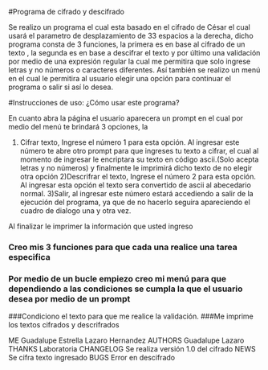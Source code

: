 #Programa de cifrado y descifrado

Se realizo un programa el cual esta basado en el cifrado de César el cual usará el parametro de desplazamiento de 33 espacios a la derecha, dicho programa consta de 3 funciones, la primera es en base al cifrado de un texto , la segunda es en base a descifrar el texto y por último una validación por medio de una expresión regular la cual me permitira que solo ingrese letras y no números o caracteres diferentes.
Así también se realizo un menú en el cual le permitira al usuario elegir una opción para continuar el programa o salir si así lo desea.

#Instrucciones de uso:
¿Cómo usar este programa?

En cuanto abra la página el usuario aparecera un prompt en el cual por medio del menú te brindará 3 opciones, la 
   1) Cifrar texto, Ingrese el número 1 para esta opción.
   			Al ingresar este número te abre otro prompt para que ingreses tu texto a cifrar, el cual al momento de ingresar le encriptara su texto en código ascii.(Solo acepta letras y no números) y finalmente le imprimirá dicho texto de no elegir otra opción
   2)Descrifrar el texto, Ingrese el número 2 para esta opción.
   			Al ingresar esta opción el texto sera convertido de ascii al abecedario normal.
   3)Salir, al ingresar este número estará accediendo a salir de la ejecución del programa, ya que de no hacerlo seguira apareciendo el cuadro de dialogo una y otra vez.

   Al finalizar le imprimer la información que usted ingreso

### Creo mis 3 funciones para que cada una realice una tarea especifica
### Por medio de un bucle empiezo creo mi menú para que dependiendo a las condiciones se cumpla la que el usuario desea por medio de un prompt
###Condiciono el texto para que me realice la validación.
###Me imprime los textos cifrados y descrifrados



ME	Guadalupe Estrella Lazaro Hernandez
AUTHORS	Guadalupe Lazaro
THANKS	Laboratoria
CHANGELOG	Se realiza versión 1.0 del cifrado
NEWS	Se cifra texto ingresado
BUGS	Error en descifrado